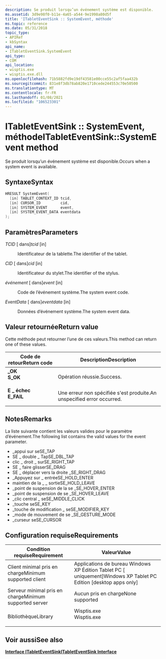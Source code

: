 ```yaml
---
description: Se produit lorsqu’un événement système est disponible.
ms.assetid: 3d9e98f0-b11e-4a65-a544-9e1998a80d5f
title: 'ITabletEventSink :: SystemEvent, méthode'
ms.topic: reference
ms.date: 05/31/2018
topic_type:
- APIRef
- kbSyntax
api_name:
- ITabletEventSink.SystemEvent
api_type:
- COM
api_location:
- wisptis.exe
- wisptis.exe.dll
ms.openlocfilehash: 71b5882fd9e19df43581e00cce55c2af5faa432b
ms.sourcegitcommit: 831e8f3db78ab820e1710cede244553c70e50500
ms.translationtype: MT
ms.contentlocale: fr-FR
ms.lasthandoff: 01/08/2021
ms.locfileid: "106523301"
---
```

# <a name="itableteventsinksystemevent-method"></a><span data-ttu-id="7ffd7-103">ITabletEventSink :: SystemEvent, méthode</span><span class="sxs-lookup"><span data-stu-id="7ffd7-103">ITabletEventSink::SystemEvent method</span></span>

<span data-ttu-id="7ffd7-104">Se produit lorsqu’un événement système est disponible.</span><span class="sxs-lookup"><span data-stu-id="7ffd7-104">Occurs when a system event is available.</span></span>

## <a name="syntax"></a><span data-ttu-id="7ffd7-105">Syntaxe</span><span class="sxs-lookup"><span data-stu-id="7ffd7-105">Syntax</span></span>


```C++
HRESULT SystemEvent(
  [in] TABLET_CONTEXT_ID tcid,
  [in] CURSOR_ID         cid,
  [in] SYSTEM_EVENT      event,
  [in] SYSTEM_EVENT_DATA eventdata
);
```



## <a name="parameters"></a><span data-ttu-id="7ffd7-106">Paramètres</span><span class="sxs-lookup"><span data-stu-id="7ffd7-106">Parameters</span></span>

<dl> <dt>

<span data-ttu-id="7ffd7-107">*TCID* \[ dans\]</span><span class="sxs-lookup"><span data-stu-id="7ffd7-107">*tcid* \[in\]</span></span>
</dt> <dd>

<span data-ttu-id="7ffd7-108">Identificateur de la tablette.</span><span class="sxs-lookup"><span data-stu-id="7ffd7-108">The identifier of the tablet.</span></span>

</dd> <dt>

<span data-ttu-id="7ffd7-109">*CID* \[ dans\]</span><span class="sxs-lookup"><span data-stu-id="7ffd7-109">*cid* \[in\]</span></span>
</dt> <dd>

<span data-ttu-id="7ffd7-110">Identificateur du stylet.</span><span class="sxs-lookup"><span data-stu-id="7ffd7-110">The identifier of the stylus.</span></span>

</dd> <dt>

<span data-ttu-id="7ffd7-111">*événement* \[ dans\]</span><span class="sxs-lookup"><span data-stu-id="7ffd7-111">*event* \[in\]</span></span>
</dt> <dd>

<span data-ttu-id="7ffd7-112">Code de l’événement système.</span><span class="sxs-lookup"><span data-stu-id="7ffd7-112">The system event code.</span></span>

</dd> <dt>

<span data-ttu-id="7ffd7-113">*EventData* \[ dans\]</span><span class="sxs-lookup"><span data-stu-id="7ffd7-113">*eventdata* \[in\]</span></span>
</dt> <dd>

<span data-ttu-id="7ffd7-114">Données d’événement système.</span><span class="sxs-lookup"><span data-stu-id="7ffd7-114">The system event data.</span></span>

</dd> </dl>

## <a name="return-value"></a><span data-ttu-id="7ffd7-115">Valeur retournée</span><span class="sxs-lookup"><span data-stu-id="7ffd7-115">Return value</span></span>

<span data-ttu-id="7ffd7-116">Cette méthode peut retourner l’une de ces valeurs.</span><span class="sxs-lookup"><span data-stu-id="7ffd7-116">This method can return one of these values.</span></span>



| <span data-ttu-id="7ffd7-117">Code de retour</span><span class="sxs-lookup"><span data-stu-id="7ffd7-117">Return code</span></span>                                                                            | <span data-ttu-id="7ffd7-118">Description</span><span class="sxs-lookup"><span data-stu-id="7ffd7-118">Description</span></span>                               |
|----------------------------------------------------------------------------------------|-------------------------------------------|
| <dl> <span data-ttu-id="7ffd7-119"><dt>**\_OK**</dt></span><span class="sxs-lookup"><span data-stu-id="7ffd7-119"><dt>**S\_OK**</dt></span></span> </dl>   | <span data-ttu-id="7ffd7-120">Opération réussie.</span><span class="sxs-lookup"><span data-stu-id="7ffd7-120">Success.</span></span><br/>                       |
| <dl> <span data-ttu-id="7ffd7-121"><dt>**E \_ échec**</dt></span><span class="sxs-lookup"><span data-stu-id="7ffd7-121"><dt>**E\_FAIL**</dt></span></span> </dl> | <span data-ttu-id="7ffd7-122">Une erreur non spécifiée s'est produite.</span><span class="sxs-lookup"><span data-stu-id="7ffd7-122">An unspecified error occurred.</span></span><br/> |



 

## <a name="remarks"></a><span data-ttu-id="7ffd7-123">Notes</span><span class="sxs-lookup"><span data-stu-id="7ffd7-123">Remarks</span></span>

<span data-ttu-id="7ffd7-124">La liste suivante contient les valeurs valides pour le paramètre d’événement.</span><span class="sxs-lookup"><span data-stu-id="7ffd7-124">The following list contains the valid values for the event parameter.</span></span>

-   <span data-ttu-id="7ffd7-125">\_appui sur se</span><span class="sxs-lookup"><span data-stu-id="7ffd7-125">SE\_TAP</span></span>
-   <span data-ttu-id="7ffd7-126">SE \_ double \_ Tap</span><span class="sxs-lookup"><span data-stu-id="7ffd7-126">SE\_DBL\_TAP</span></span>
-   <span data-ttu-id="7ffd7-127">clic \_ droit \_ sur</span><span class="sxs-lookup"><span data-stu-id="7ffd7-127">SE\_RIGHT\_TAP</span></span>
-   <span data-ttu-id="7ffd7-128">SE \_ faire glisser</span><span class="sxs-lookup"><span data-stu-id="7ffd7-128">SE\_DRAG</span></span>
-   <span data-ttu-id="7ffd7-129">SE \_ déplacer vers la droite \_</span><span class="sxs-lookup"><span data-stu-id="7ffd7-129">SE\_RIGHT\_DRAG</span></span>
-   <span data-ttu-id="7ffd7-130">\_Appuyez sur \_ entrée</span><span class="sxs-lookup"><span data-stu-id="7ffd7-130">SE\_HOLD\_ENTER</span></span>
-   <span data-ttu-id="7ffd7-131">maintien de la \_ \_ sortie</span><span class="sxs-lookup"><span data-stu-id="7ffd7-131">SE\_HOLD\_LEAVE</span></span>
-   <span data-ttu-id="7ffd7-132">\_point de suspension de la se \_</span><span class="sxs-lookup"><span data-stu-id="7ffd7-132">SE\_HOVER\_ENTER</span></span>
-   <span data-ttu-id="7ffd7-133">\_point de suspension de se \_</span><span class="sxs-lookup"><span data-stu-id="7ffd7-133">SE\_HOVER\_LEAVE</span></span>
-   <span data-ttu-id="7ffd7-134">\_clic central \_ se</span><span class="sxs-lookup"><span data-stu-id="7ffd7-134">SE\_MIDDLE\_CLICK</span></span>
-   <span data-ttu-id="7ffd7-135">\_touche se</span><span class="sxs-lookup"><span data-stu-id="7ffd7-135">SE\_KEY</span></span>
-   <span data-ttu-id="7ffd7-136">\_touche de modification \_ se</span><span class="sxs-lookup"><span data-stu-id="7ffd7-136">SE\_MODIFIER\_KEY</span></span>
-   <span data-ttu-id="7ffd7-137">\_mode de mouvement de se \_</span><span class="sxs-lookup"><span data-stu-id="7ffd7-137">SE\_GESTURE\_MODE</span></span>
-   <span data-ttu-id="7ffd7-138">\_curseur se</span><span class="sxs-lookup"><span data-stu-id="7ffd7-138">SE\_CURSOR</span></span>

## <a name="requirements"></a><span data-ttu-id="7ffd7-139">Configuration requise</span><span class="sxs-lookup"><span data-stu-id="7ffd7-139">Requirements</span></span>



| <span data-ttu-id="7ffd7-140">Condition requise</span><span class="sxs-lookup"><span data-stu-id="7ffd7-140">Requirement</span></span> | <span data-ttu-id="7ffd7-141">Valeur</span><span class="sxs-lookup"><span data-stu-id="7ffd7-141">Value</span></span> |
|-------------------------------------|----------------------------------------------------------------------------------------|
| <span data-ttu-id="7ffd7-142">Client minimal pris en charge</span><span class="sxs-lookup"><span data-stu-id="7ffd7-142">Minimum supported client</span></span><br/> | <span data-ttu-id="7ffd7-143">Applications de bureau Windows XP Édition Tablet PC \[ uniquement\]</span><span class="sxs-lookup"><span data-stu-id="7ffd7-143">Windows XP Tablet PC Edition \[desktop apps only\]</span></span><br/>                          |
| <span data-ttu-id="7ffd7-144">Serveur minimal pris en charge</span><span class="sxs-lookup"><span data-stu-id="7ffd7-144">Minimum supported server</span></span><br/> | <span data-ttu-id="7ffd7-145">Aucun pris en charge</span><span class="sxs-lookup"><span data-stu-id="7ffd7-145">None supported</span></span><br/>                                                              |
| <span data-ttu-id="7ffd7-146">Bibliothèque</span><span class="sxs-lookup"><span data-stu-id="7ffd7-146">Library</span></span><br/>                  | <dl> <span data-ttu-id="7ffd7-147"><dt>Wisptis.exe</dt></span><span class="sxs-lookup"><span data-stu-id="7ffd7-147"><dt>Wisptis.exe</dt></span></span> </dl> |



## <a name="see-also"></a><span data-ttu-id="7ffd7-148">Voir aussi</span><span class="sxs-lookup"><span data-stu-id="7ffd7-148">See also</span></span>

<dl> <dt>

[<span data-ttu-id="7ffd7-149">**Interface ITabletEventSink**</span><span class="sxs-lookup"><span data-stu-id="7ffd7-149">**ITabletEventSink Interface**</span></span>](itableteventsink.md)
</dt> </dl>

 

 




